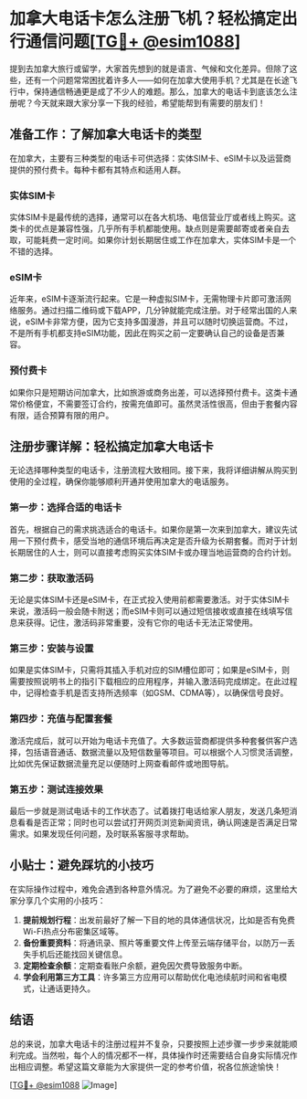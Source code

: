 # 加拿大电话卡怎么注册飞机？轻松搞定出行通信问题[[TG💪+ @esim1088](https://t.me/s/esim1088)]

提到去加拿大旅行或留学，大家首先想到的就是语言、气候和文化差异。但除了这些，还有一个问题常常困扰着许多人——如何在加拿大使用手机？尤其是在长途飞行中，保持通信畅通更是成了不少人的难题。那么，加拿大的电话卡到底该怎么注册呢？今天就来跟大家分享一下我的经验，希望能帮到有需要的朋友们！

## 准备工作：了解加拿大电话卡的类型

在加拿大，主要有三种类型的电话卡可供选择：实体SIM卡、eSIM卡以及运营商提供的预付费卡。每种卡都有其特点和适用人群。

### 实体SIM卡
实体SIM卡是最传统的选择，通常可以在各大机场、电信营业厅或者线上购买。这类卡的优点是兼容性强，几乎所有手机都能使用。缺点则是需要邮寄或者亲自去取，可能耗费一定时间。如果你计划长期居住或工作在加拿大，实体SIM卡是一个不错的选择。

### eSIM卡
近年来，eSIM卡逐渐流行起来。它是一种虚拟SIM卡，无需物理卡片即可激活网络服务。通过扫描二维码或下载APP，几分钟就能完成注册。对于经常出国的人来说，eSIM卡非常方便，因为它支持多国漫游，并且可以随时切换运营商。不过，不是所有手机都支持eSIM功能，因此在购买之前一定要确认自己的设备是否兼容。

### 预付费卡
如果你只是短期访问加拿大，比如旅游或商务出差，可以选择预付费卡。这类卡通常价格便宜，不需要签订合约，按需充值即可。虽然灵活性很高，但由于套餐内容有限，适合预算有限的用户。

## 注册步骤详解：轻松搞定加拿大电话卡

无论选择哪种类型的电话卡，注册流程大致相同。接下来，我将详细讲解从购买到使用的全过程，确保你能够顺利开通并使用加拿大的电话服务。

### 第一步：选择合适的电话卡
首先，根据自己的需求挑选适合的电话卡。如果你是第一次来到加拿大，建议先试用一下预付费卡，感受当地的通信环境后再决定是否升级为长期套餐。而对于计划长期居住的人士，则可以直接考虑购买实体SIM卡或办理当地运营商的合约计划。

### 第二步：获取激活码
无论是实体SIM卡还是eSIM卡，在正式投入使用前都需要激活。对于实体SIM卡来说，激活码一般会随卡附送；而eSIM卡则可以通过短信接收或直接在线填写信息来获得。记住，激活码非常重要，没有它你的电话卡无法正常使用。

### 第三步：安装与设置
如果是实体SIM卡，只需将其插入手机对应的SIM槽位即可；如果是eSIM卡，则需要按照说明书上的指引下载相应的应用程序，并输入激活码完成绑定。在此过程中，记得检查手机是否支持所选频率（如GSM、CDMA等），以确保信号良好。

### 第四步：充值与配置套餐
激活完成后，就可以开始为电话卡充值了。大多数运营商都提供多种套餐供客户选择，包括语音通话、数据流量以及短信数量等项目。可以根据个人习惯灵活调整，比如优先保证数据流量充足以便随时上网查看邮件或地图导航。

### 第五步：测试连接效果
最后一步就是测试电话卡的工作状态了。试着拨打电话给家人朋友，发送几条短消息看看是否正常；同时也可以尝试打开网页浏览新闻资讯，确认网速是否满足日常需求。如果发现任何问题，及时联系客服寻求帮助。

## 小贴士：避免踩坑的小技巧

在实际操作过程中，难免会遇到各种意外情况。为了避免不必要的麻烦，这里给大家分享几个实用的小技巧：

1. **提前规划行程**：出发前最好了解一下目的地的具体通信状况，比如是否有免费Wi-Fi热点分布密集区域等。
2. **备份重要资料**：将通讯录、照片等重要文件上传至云端存储平台，以防万一丢失手机后还能找回关键信息。
3. **定期检查余额**：定期查看账户余额，避免因欠费导致服务中断。
4. **学会利用第三方工具**：许多第三方应用可以帮助优化电池续航时间和省电模式，让通话更持久。

## 结语

总的来说，加拿大电话卡的注册过程并不复杂，只要按照上述步骤一步步来就能顺利完成。当然啦，每个人的情况都不一样，具体操作时还需要结合自身实际情况作出相应调整。希望这篇文章能为大家提供一定的参考价值，祝各位旅途愉快！

[[TG💪+ @esim1088](https://t.me/s/esim1088) ![Image](https://i.postimg.cc/4NQfJmqS/Snipaste-2025-05-13-00-14-12.png)]